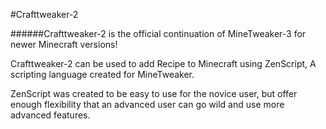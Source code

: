 #Crafttweaker-2

######Crafttweaker-2 is the official continuation of MineTweaker-3 for newer Minecraft versions!

Crafttweaker-2 can be used to add Recipe to Minecraft using ZenScript, A scripting language created for MineTweaker.

ZenScript was created to be easy to use for the novice user, but offer enough flexibility that an advanced user can go wild and use more advanced features.
